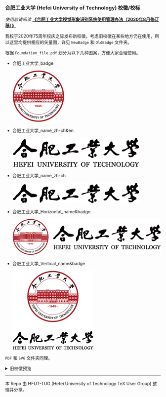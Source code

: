 ### 合肥工业大学 (Hefei University of Technology) 校徽/校标

*使用前请阅读* **[《合肥工业大学视觉形象识别系统使用管理办法（2020年8月修订稿）》](http://www.hfut.edu.cn/xxgk1/gdbs.htm)**

我校于2020年75周年校庆之际发布新校徽，考虑旧校徽在某些地方仍在使用，所以这里均提供相应的矢量图，详见 `NewBadge` 和 `OldBadge` 文件夹。

根据 `Foundation_file.pdf` 划分为以下几种图案，方便大家合理使用。

* 合肥工业大学_badge

    ![HFUT_badge](https://github.com/HFUTTUG/HFUT-badge/blob/main/NewBadge/PNG/HFUT_badge.png)

* 合肥工业大学_name_zh-ch&en

    ![HFUT_name_zh-ch&en](https://github.com/HFUTTUG/HFUT-badge/blob/main/NewBadge/PNG/HFUT_name_zh-ch&en.png)

* 合肥工业大学_name_zh-ch

    ![HFUT_name_zh-ch](https://github.com/HFUTTUG/HFUT-badge/blob/main/NewBadge/PNG/HFUT_name_zh-ch.png)

* 合肥工业大学_Horizontal_name&badge

    ![HFUT_Horizontal_name&badge](https://github.com/HFUTTUG/HFUT-badge/blob/main/NewBadge/PNG/HFUT_Horizontal_name&badge.png)

* 合肥工业大学_Vertical_name&badge

    ![HFUT_Vertical_name&badge](https://github.com/HFUTTUG/HFUT-badge/blob/main/NewBadge/PNG/HFUT_Vertical_name&badge.png)

`PDF` 和 `SVG` 文件夹同理。 

<details>
<summary>旧校徽预览</summary>

* 合肥工业大学_badge

    ![HFUT_badge](https://github.com/HFUTTUG/HFUT-badge/blob/main/OldBadge/PNG/HFUT_badge.png)

* 合肥工业大学_name_zh-ch&en

    ![HFUT_name_zh-ch&en](https://github.com/HFUTTUG/HFUT-badge/blob/main/OldBadge/PNG/HFUT_name_zh-ch&en.png)

* 合肥工业大学_name_zh-ch

    ![HFUT_name_zh-ch](https://github.com/HFUTTUG/HFUT-badge/blob/main/OldBadge/PNG/HFUT_name_zh-ch.png)

* 合肥工业大学_Horizontal_name&badge

    ![HFUT_Horizontal_name&badge](https://github.com/HFUTTUG/HFUT-badge/blob/main/OldBadge/PNG/HFUT_Horizontal_name&badge.png)

* 合肥工业大学_Vertical_name&badge

    ![HFUT_Vertical_name&badge](https://github.com/HFUTTUG/HFUT-badge/blob/main/OldBadge/PNG/HFUT_Vertical_name&badge.png)

</details>

----
本 Repo 由 HFUT-TUG (Hefei University of Technology TeX User Group) 整理并分享。